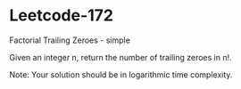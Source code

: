 # Leetcode-172
Factorial Trailing Zeroes - simple

Given an integer n, return the number of trailing zeroes in n!.

Note: Your solution should be in logarithmic time complexity.